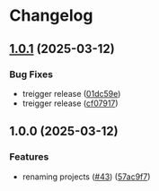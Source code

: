 # Changelog

## [1.0.1](https://github.com/pataruco/singularity-tag-test/compare/customer-api-v1.0.0...customer-api-v1.0.1) (2025-03-12)


### Bug Fixes

* treigger release ([01dc59e](https://github.com/pataruco/singularity-tag-test/commit/01dc59ed431261dc85519934989b03427a58c448))
* treigger release ([cf07917](https://github.com/pataruco/singularity-tag-test/commit/cf07917de54aa89c7a4a74348c33ad09d5c4c312))

## 1.0.0 (2025-03-12)


### Features

* renaming projects ([#43](https://github.com/pataruco/singularity-tag-test/issues/43)) ([57ac9f7](https://github.com/pataruco/singularity-tag-test/commit/57ac9f7ac82a0ea3a184978ba423a07aa0d29cc3))

